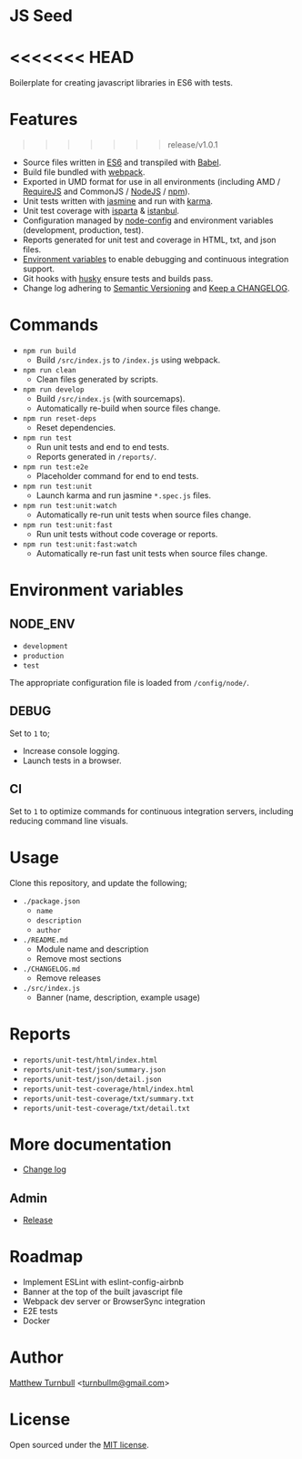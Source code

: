 JS Seed
=======
<<<<<<< HEAD
=======

Boilerplate for creating javascript libraries in ES6 with tests.


Features
========
>>>>>>> release/v1.0.1

- Source files written in [ES6](http://www.ecma-international.org/ecma-262/6.0/) and transpiled with [Babel](https://babeljs.io/).
- Build file bundled with [webpack](https://webpack.github.io/).
- Exported in UMD format for use in all environments (including AMD / [RequireJS](http://requirejs.org/) and CommonJS / [NodeJS](https://nodejs.org/) / [npm](https://www.npmjs.com/)).
- Unit tests written with [jasmine](http://jasmine.github.io/) and run with [karma](https://karma-runner.github.io/).
- Unit test coverage with [isparta](https://github.com/douglasduteil/isparta) & [istanbul](https://github.com/gotwarlost/istanbul).
- Configuration managed by [node-config](https://github.com/lorenwest/node-config) and environment variables (development, production, test).
- Reports generated for unit test and coverage in HTML, txt, and json files.
- [Environment variables](./docs/development/environment-variables.md) to enable debugging and continuous integration support.
- Git hooks with [husky](https://github.com/typicode/husky) ensure tests and builds pass.
- Change log adhering to [Semantic Versioning](http://semver.org/) and [Keep a CHANGELOG](http://keepachangelog.com/).   



Commands
========

- `npm run build`
    - Build `/src/index.js` to `/index.js` using webpack.
- `npm run clean`
    - Clean files generated by scripts.
- `npm run develop`
    - Build `/src/index.js` (with sourcemaps).
    - Automatically re-build when source files change.
- `npm run reset-deps`
    - Reset dependencies.
- `npm run test`
    - Run unit tests and end to end tests.
    - Reports generated in `/reports/`.
- `npm run test:e2e`
    - Placeholder command for end to end tests.
- `npm run test:unit`
    - Launch karma and run jasmine `*.spec.js` files.
- `npm run test:unit:watch`
    - Automatically re-run unit tests when source files change.
- `npm run test:unit:fast`
    - Run unit tests without code coverage or reports.
- `npm run test:unit:fast:watch`
    - Automatically re-run fast unit tests when source files change.



Environment variables
=====================

NODE_ENV
--------

- `development`
- `production`
- `test`

The appropriate configuration file is loaded from `/config/node/`.


DEBUG
-----

Set to `1` to;

- Increase console logging.
- Launch tests in a browser.


CI
--

Set to `1` to optimize commands for continuous integration servers, including reducing command line visuals.



Usage
=====

Clone this repository, and update the following;

- `./package.json`
    - `name`
    - `description`
    - `author`
- `./README.md`
    - Module name and description
    - Remove most sections
- `./CHANGELOG.md`
    - Remove releases
- `./src/index.js`
    - Banner (name, description, example usage)



Reports
=======

- `reports/unit-test/html/index.html`
- `reports/unit-test/json/summary.json`
- `reports/unit-test/json/detail.json`
- `reports/unit-test-coverage/html/index.html`
- `reports/unit-test-coverage/txt/summary.txt`
- `reports/unit-test-coverage/txt/detail.txt`



More documentation
==================

- [Change log](CHANGELOG.md)

Admin
-----

- [Release](docs/admin/release.md)



Roadmap
=======

- Implement ESLint with eslint-config-airbnb
- Banner at the top of the built javascript file
- Webpack dev server or BrowserSync integration
- E2E tests
- Docker



Author
======

[Matthew Turnbull](http://turnbullm.com) <[turnbullm@gmail.com](mailto:turnbullm@gmail.com)>



License
=======

Open sourced under the [MIT license](http://turnbullm.mit-license.org/).
